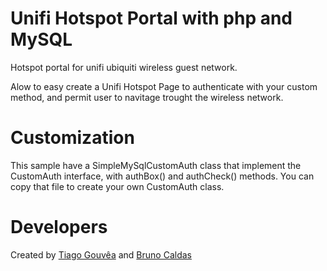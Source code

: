 # Unifi Hotspot Portal with php and MySQL

Hotspot portal for unifi ubiquiti wireless guest network.

Alow to easy create a Unifi Hotspot Page to authenticate with your custom method, and permit user to navitage trought the wireless network.

# Customization

This sample have a SimpleMySqlCustomAuth class that implement the CustomAuth interface, with authBox() and authCheck() methods. You can copy that file to create your own CustomAuth class.

# Developers

Created by [Tiago Gouvêa](https://github.com/TiagoGouvea/) and [Bruno Caldas](https://www.pjf.mg.gov.br/)
